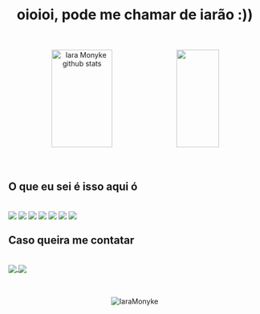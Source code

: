  <h1 align="center">oioioi, pode me chamar de iarão :)) </h1> 

<br>
<br>

<div align="center">  
  <img width="49%" height="195px" src="https://github-readme-stats.vercel.app/api?username=iaramonyke&show_icons=true&count_private=true&hide_border=true&title_color=4515b7&icon_color=7c4ceb&text_color=c8cfd5&bg_color=0d1117" alt="Iara Monyke github stats" /> 
  <img width="41%" height="195px" src="https://github-readme-stats.vercel.app/api/top-langs/?username=iaramonyke&layout=compact&hide_border=true&title_color=4515b7&text_color=f3edee&bg_color=0d1117" />
</div>

<br>
<br>

  <!--  <img src="https://github.com/iaramonyke/iaramonyke/assets/99852137/d00b91f0-9e99-45f8-9ae7-9ddc206842b4" align="right" width="450px"/> -->
  <h2>O que eu sei é isso aqui ó</h2>
   
<div style= "display: inline_block"><br>  
<img align= "center" src= "https://img.shields.io/badge/C%23-5e1093?style=for-the-badge&logo=c-sharp&logoColor=white"/> <img align= "center"src="https://img.shields.io/badge/CSS-1756d3?&style=for-the-badge&logo=css3&logoColor=white" /> <img align= "center" src="https://img.shields.io/badge/Figma-00a809?style=for-the-badge&logo=figma&logoColor=white"/> <img align= "center" src="https://img.shields.io/badge/HTML-e66200?style=for-the-badge&logo=html5&logoColor=white" /> <img align= "center" src="https://img.shields.io/badge/JavaScript-F7DF1E?style=for-the-badge&logo=javascript&logoColor=black"/> <img align= "center" src="https://img.shields.io/badge/Visual_Studio-5C2D91?style=for-the-badge&logo=visual%20studio&logoColor=white"/> <img align= "center" src="https://img.shields.io/badge/Windows-0078D6?style=for-the-badge&logo=windows&logoColor=white"/>
</div>

<h2>Caso queira me contatar</h2>

<div style= "display: inline_block"><br> 
<a href = "mailto:immonyke@gmail.com"><img align= "center" src="https://img.shields.io/badge/-Gmail-%23333?style=for-the-badge&logo=gmail&logoColor=white" target="_blank"</a>
<a href="https://instagram.com/iaramonyke" target="_blank"><img align= "center" src="https://img.shields.io/badge/-Instagram-%23E4405F?style=for-the-badge&logo=instagram&logoColor=white" target="_blank"></a> 
</div>

<br>

 <!-- ![Snake animation](https://github.com/iaramonyke/iaramonyke/blob/output/github-contribution-grid-snake.svg) -->

<br>

<p align="center"> <img src="https://komarev.com/ghpvc/?username=iaramonyke&label=Profile%20views&color=4515b7&style=background:#3630a3;color:white;" alt="IaraMonyke" /> </p>
  
<br>

